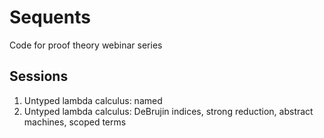 # Sequents 

Code for proof theory webinar series

## Sessions

1. Untyped lambda calculus: named
2. Untyped lambda calculus: DeBrujin indices, strong reduction, abstract machines, scoped terms
